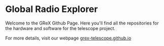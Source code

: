 # Global Radio Explorer

Welcome to the GReX Github Page. Here you'll find all the repositories for the hardware and software for the telescope project.


For more details, visit our webpage [grex-telescope.github.io](https://grex-telescope.github.io)
